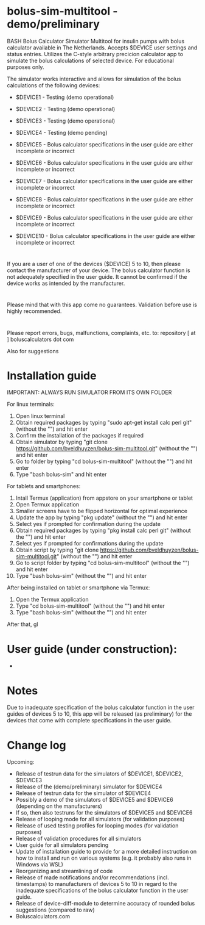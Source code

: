 # bolus-sim-multitool - demo/preliminary

BASH Bolus Calculator Simulator Multitool for insulin pumps with bolus calculator available in The Netherlands. Accepts $DEVICE user settings and status entries. Utilizes the C-style arbitrary precicion calculator app to simulate the bolus calculations of selected device. For educational purposes only.

The simulator works interactive and allows for simulation of the bolus calculations of the following devices:

- $DEVICE1 - Testing (demo operational)
- $DEVICE2 - Testing (demo operational)
- $DEVICE3 - Testing (demo operational)

- $DEVICE4 - Testing (demo pending)
- $DEVICE5 - Bolus calculator specifications in the user guide are either incomplete or incorrect

- $DEVICE6 - Bolus calculator specifications in the user guide are either incomplete or incorrect
- $DEVICE7 - Bolus calculator specifications in the user guide are either incomplete or incorrect
- $DEVICE8 - Bolus calculator specifications in the user guide are either incomplete or incorrect

- $DEVICE9 - Bolus calculator specifications in the user guide are either incomplete or incorrect

- $DEVICE10 - Bolus calculator specifications in the user guide are either incomplete or incorrect


#
If you are a user of one of the devices ($DEVICE) 5 to 10, then please contact the manufacturer of your device. The bolus calculator function is not adequately specified in the user guide. It cannot be confirmed if the device works as intended by the manufacturer. 

#
Please mind that with this app come no guarantees. Validation before use is highly recommended. 

#
Please report errors, bugs, malfunctions, complaints, etc. to: repository [ at ] boluscalculators dot com

Also for suggestions

#
# Installation guide
IMPORTANT: ALWAYS RUN SIMULATOR FROM ITS OWN FOLDER

For linux terminals:
1. Open linux terminal
2. Obtain required packages by typing "sudo apt-get install calc perl git" (without the "") and hit enter
3. Confirm the installation of the packages if required
4. Obtain simulator by typing "git clone https://github.com/bveldhuyzen/bolus-sim-multitool.git" (without the "") and hit enter
5. Go to folder by typing "cd bolus-sim-multitool" (without the "") and hit enter
6. Type "bash bolus-sim" and hit enter


For tablets and smartphones:
1. Intall Termux (application) from appstore on your smartphone or tablet
3. Open Termux application
4. Smaller screens have to be flipped horizontal for optimal experience
5. Update the app by typing "pkg update" (without the "") and hit enter
6. Select yes if prompted for confirmation during the update
7. Obtain required packages by typing "pkg install calc perl git" (without the "") and hit enter
8. Select yes if prompted for confirmations during the update
9. Obtain script by typing "git clone https://github.com/bveldhuyzen/bolus-sim-multitool.git" (without the "") and hit enter
10. Go to script folder by typing "cd bolus-sim-multitool" (without the "") and hit enter
11. Type "bash bolus-sim" (without the "") and hit enter

After being installed on tablet or smartphone via Termux:
1. Open the Termux application
2. Type "cd bolus-sim-multitool" (without the "") and hit enter
3. Type "bash bolus-sim" (without the "") and hit enter


After that, gl


#
# User guide (under construction):
-

#
# Notes
Due to inadequate specification of the bolus calculator function in the user guides of devices 5 to 10, this app will be released (as preliminary) for the devices that come with complete specifications in the user guide. 

#
# Change log

Upcoming:

- Release of testrun data for the simulators of $DEVICE1, $DEVICE2, $DEVICE3 
- Release of the (demo/preliminary) simulator for $DEVICE4
- Release of testrun data for the simulator of $DEVICE4
- Possibly a demo of the simulators of $DEVICE5 and $DEVICE6 (depending on the manufacturers)
- If so, then also testruns for the simulators of $DEVICE5 and $DEVICE6
- Release of looping mode for all simulators (for validation purposes)
- Release of used testing profiles for looping modes (for validation purposes)
- Release of validation procedures for all simulators
- User guide for all simulators pending
- Update of installation guide to provide for a more detailed instruction on how to install and run on various systems (e.g. it probably also runs in Windows via WSL)
- Reorganizing and streamlining of code
- Release of made notifications and/or recommendations (incl. timestamps) to manufacturers of devices 5 to 10 in regard to the inadequate specifications of the bolus calculator function in the user guide.
- Release of device-diff-module to determine accuracy of rounded bolus suggestions (compared to raw)
- Boluscalculators.com
